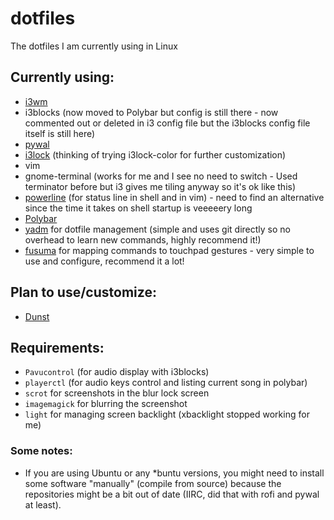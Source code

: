 # dotfiles
The dotfiles I am currently using in Linux

## Currently using:
- [i3wm](https://i3wm.org/)
- i3blocks (now moved to Polybar but config is still there - now commented out or deleted in i3 config file but the i3blocks config file itself is still here)
- [pywal](https://github.com/dylanaraps/pywal)
- [i3lock](https://github.com/i3/i3lock) (thinking of trying i3lock-color for further customization)
- vim
- gnome-terminal (works for me and I see no need to switch - Used terminator before but i3 gives me tiling anyway so it's ok like this)
- [powerline](https://github.com/powerline/powerline) (for status line in shell and in vim) - need to find an alternative since the time it takes on shell startup is veeeeery long
- [Polybar](https://github.com/jaagr/polybar)
- [yadm](https://thelocehiliosan.github.io/yadm/) for dotfile management (simple and uses git directly so no overhead to learn new commands, highly recommend it!)
- [fusuma](https://github.com/iberianpig/fusuma) for mapping commands to touchpad gestures - very simple to use and configure, recommend it a lot!

## Plan to use/customize:
- [Dunst](https://github.com/dunst-project/dunst)

## Requirements:
- `Pavucontrol` (for audio display with i3blocks)
- `playerctl` (for audio keys control and listing current song in polybar)
- `scrot` for screenshots in the blur lock screen
- `imagemagick` for blurring the screenshot
- `light` for managing screen backlight (xbacklight stopped working for me)

### Some notes:
- If you are using Ubuntu or any \*buntu versions, you might need to install some software "manually" (compile from source) because the repositories might be a bit out of date (IIRC, did that with rofi and pywal at least).
